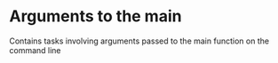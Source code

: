 # Arguments to the main
Contains tasks involving arguments passed to the main function on the command line
